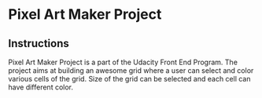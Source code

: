 # Pixel Art Maker Project


## Instructions

Pixel Art Maker Project is a part of the Udacity Front End Program.
The project aims at building an awesome grid where a user can select and color various cells of the grid.
Size of the grid can be selected and each cell can have different color.

